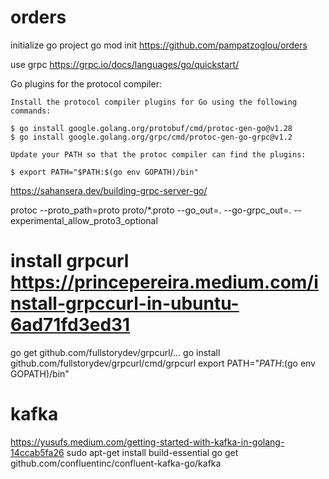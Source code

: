 # orders

initialize go project
go mod init https://github.com/pampatzoglou/orders


use grpc
https://grpc.io/docs/languages/go/quickstart/

Go plugins for the protocol compiler:

    Install the protocol compiler plugins for Go using the following commands:

    $ go install google.golang.org/protobuf/cmd/protoc-gen-go@v1.28
    $ go install google.golang.org/grpc/cmd/protoc-gen-go-grpc@v1.2

    Update your PATH so that the protoc compiler can find the plugins:

    $ export PATH="$PATH:$(go env GOPATH)/bin"

https://sahansera.dev/building-grpc-server-go/

protoc --proto_path=proto proto/*.proto --go_out=. --go-grpc_out=. --experimental_allow_proto3_optional

#  install grpcurl  https://princepereira.medium.com/install-grpccurl-in-ubuntu-6ad71fd3ed31
go get github.com/fullstorydev/grpcurl/...
go install github.com/fullstorydev/grpcurl/cmd/grpcurl
export PATH="$PATH:$(go env GOPATH)/bin"

# kafka
https://yusufs.medium.com/getting-started-with-kafka-in-golang-14ccab5fa26
sudo apt-get install build-essential
go get github.com/confluentinc/confluent-kafka-go/kafka
